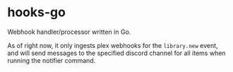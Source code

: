# hooks-go

Webhook handler/processor written in Go.

As of right now, it only ingests plex webhooks for the `library.new` event, and will send messages to the specified discord channel for all items when running the notifier command.
